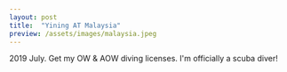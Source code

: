 ```yaml
---
layout: post
title:  "Yining AT Malaysia"
preview: /assets/images/malaysia.jpeg
---
```


2019 July. Get my OW & AOW diving licenses. I'm officially a scuba diver!
